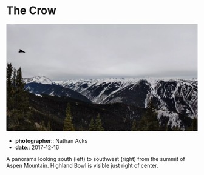 # The Crow

![Snow-capped mountains border a steep valley](assets/2017-12-16-the-crow.webp)

* **photographer**:: Nathan Acks
* **date**:: 2017-12-16

A panorama looking south (left) to southwest (right) from the summit of Aspen Mountain. Highland Bowl is visible just right of center.
